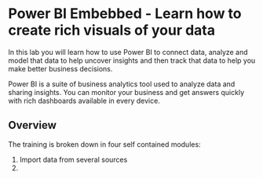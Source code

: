 # Power BI Embebbed - Learn how to create rich visuals of your data
In this lab you will learn how to use Power BI to connect data, analyze and model that data to help uncover insights and then track that data to help you make better business decisions.

Power BI is a suite of business analytics tool used to analyze data and sharing insights. You can monitor your business and get answers quickly with rich dashboards available in every device.

## Overview
The training is broken down in four self contained modules:
1. Import data from several sources
2. 
